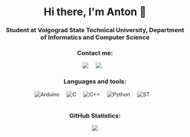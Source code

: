 <div align="center">
  <h1>Hi there, I'm Anton 👋</h1>
  <h3>Student at Volgograd State Technical University, Department of Informatics and Computer Science</h3>
  </div>
  <div id="socials" align="center">
    <h3>Contact me:</h3>
    <a target="_blank" href="https://t.me/yokogawa_ejx530a"><img src="https://img.shields.io/badge/Telegram-2CA5E0?style=for-the-badge&logo=telegram&logoColor=white" /></a>&nbsp;&nbsp;&nbsp;&nbsp;
    <a href="mailto:anton.stepanov.vpk@gmail.com"><img src="https://img.shields.io/badge/gmail-%23D14836.svg?&style=for-the-badge&logo=gmail&logoColor=white" /></a>&nbsp;&nbsp;&nbsp;&nbsp;
  </div>
  <div id="languages" align="center">
    <h3>Languages and tools:</h3>
    <img src="https://img.shields.io/badge/-Arduino-00979D?style=for-the-badge&logo=Arduino&logoColor=white" alt="Arduino"/>&nbsp;&nbsp;&nbsp;&nbsp;
    <img src="https://img.shields.io/badge/c-%2300599C.svg?style=for-the-badge&logo=c&logoColor=white" alt="C"/>&nbsp;&nbsp;&nbsp;&nbsp;
    <img src="https://img.shields.io/badge/c++-%2300599C.svg?style=for-the-badge&logo=c%2B%2B&logoColor=white" alt="C++"/>&nbsp;&nbsp;&nbsp;&nbsp;
    <img src="https://img.shields.io/badge/python-3670A0?style=for-the-badge&logo=python&logoColor=white" alt="Python"/>&nbsp;&nbsp;&nbsp;&nbsp;
    <img src="https://img.shields.io/badge/st%20(Structured%20Text)-%23121011.svg?style=for-the-badge&logo=gnu-bash&logoColor=white" alt="ST"/>&nbsp;&nbsp;&nbsp;&nbsp;
  </div>
  <br>
  <div id="top_lang" align="center">
    <h3>GitHub Statistics:</h3>
    <a>
      <img src="https://github-readme-stats.vercel.app/api/top-langs/?username=stepanov-vpk">
    </a>
  </div>
</div>
